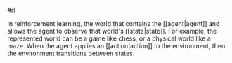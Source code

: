 #rl

In reinforcement learning, the world that contains the [[agent|agent]]
and allows the agent to observe that world&#39;s [[state|state]]. For example,
the represented world can be a game like chess, or a physical world like a
maze. When the agent applies an [[action|action]] to the environment,
then the environment transitions between states.

